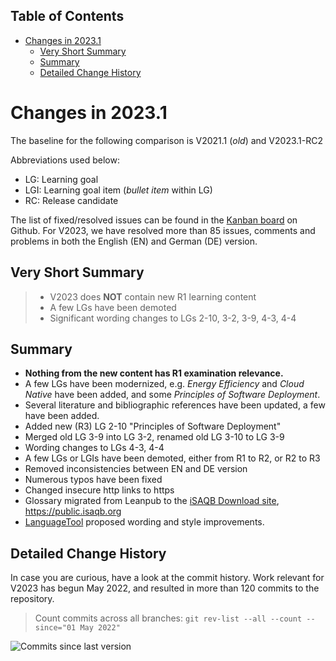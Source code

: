 ## Table of Contents
- [Changes in 2023.1](#changes-in-20231)
  - [Very Short Summary](#very-short-summary)
  - [Summary](#summary)
  - [Detailed Change History](#detailed-change-history)
# Changes in 2023.1

The baseline for the following comparison is V2021.1 (_old_) and V2023.1-RC2

Abbreviations used below:

* LG: Learning goal
* LGI: Learning goal item (_bullet item_ within LG)
* RC: Release candidate
  

The list of fixed/resolved issues can be found in the [Kanban board](https://github.com/isaqb-org/curriculum-foundation/projects/4) on Github.
For V2023, we have resolved more than 85 issues, comments and problems in both the English (EN) and German (DE) version.

## Very Short Summary

>* V2023 does **NOT** contain new R1 learning content 
>* A few LGs have been demoted
>* Significant wording changes to LGs 2-10, 3-2, 3-9, 4-3, 4-4
## Summary

* **Nothing from the new content has R1 examination relevance.**
* A few LGs have been modernized, e.g. _Energy Efficiency_ and _Cloud Native_ have been added, and some _Principles of Software Deployment_. 
* Several literature and bibliographic references have been updated, a few have been added.
* Added new (R3) LG 2-10 "Principles of Software Deployment"
* Merged old LG 3-9 into LG 3-2, renamed old LG 3-10 to LG 3-9
* Wording changes to LGs 4-3, 4-4
* A few LGs or LGIs have been demoted, either from R1 to R2, or R2 to R3
* Removed inconsistencies between EN and DE version
* Numerous typos have been fixed
* Changed insecure http links to https
* Glossary migrated from Leanpub to the [iSAQB Download site](https://public.isaqb.org), https://public.isaqb.org
* [LanguageTool](https://languagetool.org) proposed wording and style improvements. 


## Detailed Change History


In case you are curious, have a look at the commit history. 
Work relevant for V2023 has begun May 2022, and resulted in more than 120 commits to the repository.

>Count commits across all branches:
>`git rev-list --all --count --since="01 May 2022"`

![Commits since last version](https://img.shields.io/github/commits-since/Naereen/StrapDown.js/v1.0.0.svg)
